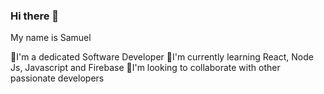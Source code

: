 ### Hi there 👋
My name is Samuel

🔭I'm a dedicated Software Developer 
🌱I'm currently learning React, Node Js, Javascript and Firebase
👯I'm looking to collaborate with other passionate developers

<!--
**samfajobi/samfajobi** is a ✨ _special_ ✨ repository because its `README.md` (this file) appears on your GitHub profile.

Here are some ideas to get you started:

- 🔭 I’m currently working on ...
- 🌱 I’m currently learning ...
- 👯 I’m looking to collaborate on ...
- 🤔 I’m looking for help with ...
- 💬 Ask me about ...
- 📫 How to reach me: ...
- 😄 Pronouns: ...
- ⚡ Fun fact: ...
-->
